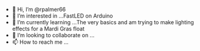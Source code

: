- 👋 Hi, I’m @rpalmer66
- 👀 I’m interested in ...FastLED on Arduino
- 🌱 I’m currently learning ...The very basics and am trying to make lighting effects for a Mardi Gras float
- 💞️ I’m looking to collaborate on ...
- 📫 How to reach me ...

<!---
rpalmer66/rpalmer66 is a ✨ special ✨ repository because its `README.md` (this file) appears on your GitHub profile.
You can click the Preview link to take a look at your changes.
--->
